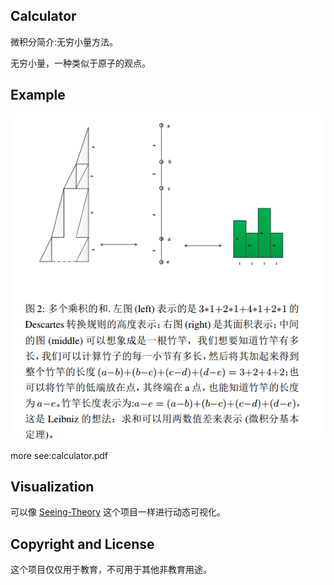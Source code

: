 ## Calculator
微积分简介:无穷小量方法。

无穷小量，一种类似于原子的观点。

## Example

![showfig](show.png)

more see:calculator.pdf

## Visualization
可以像 [Seeing-Theory](https://github.com/seeingtheory/Seeing-Theory) 这个项目一样进行动态可视化。

## Copyright and License
这个项目仅仅用于教育，不可用于其他非教育用途。
